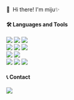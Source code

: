 
<div align=left>
<p>
      👋&nbsp; Hi there! I'm miju✨ 
</p>

#### 🛠 Languages and Tools
<p>
    <!-- Backend -->  
     <img src="https://img.shields.io/badge/Java-007396?style=flat-square&logo=Java&logoColor=white"> 
     <img src="https://img.shields.io/badge/Spring-6DB33F?style=flat-square&logo=Spring&logoColor=white"/>
     <img src="https://img.shields.io/badge/Spring Boot-6DB33F?style=flat-square&logo=spring boot&logoColor=white"><br>
    <!-- Database -->  
     <img src="https://img.shields.io/badge/oracle-F80000?style=flat-square&logo=oracle&logoColor=white"> 
     <img src="https://img.shields.io/badge/mysql-4479A1?style=flat-square&logo=mysql&logoColor=white"> 
     <img src="https://img.shields.io/badge/mongodb-47A248?style=flat-square&logo=mongodb&logoColor=white"><br> 
    <!-- Server -->  
     <img src="https://img.shields.io/badge/apache tomcat-F8DC75?style=flat-square&logo=apachetomcat&logoColor=black">
     <img src="https://img.shields.io/badge/Amazon AWS-232F3E?style=flat-square&logo=amazon aws&logoColor=white"><br> 
    <!-- Development Tools -->  
     <img src="https://img.shields.io/badge/intellijidea-000000?style=flat-square&logo=intellijidea&logoColor=white">
     <img src="https://img.shields.io/badge/eclipseide-2C2255?style=flat-square&logo=eclipseide&logoColor=white">
     <img src="https://img.shields.io/badge/DBeaver-3776AB?style=flat-square&logo=DBeaver&logoColor=white"><br> 
</p>
    
#### 📞 Contact 
 <a href="mailto:miju.kim.kr@gmail.com">
     <img src="https://img.shields.io/badge/miju.kim.kr@gmail.com-EA4335?style=flat-square&logo=Gmail&logoColor=white"> 
 </a>

</div>
